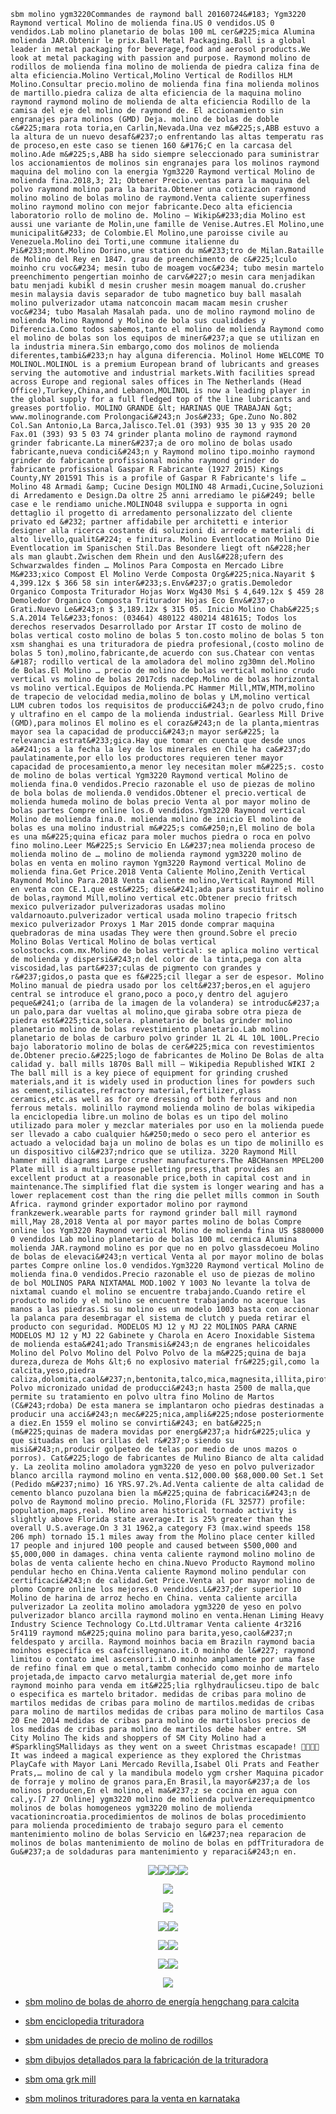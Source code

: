 
```
sbm molino ygm3220Commandes de raymond ball 20160724&#183; Ygm3220 Raymond vertical Molino de molienda fina.US 0 vendidos.US 0 vendidos.Lab molino planetario de bolas 100 mL cer&#225;mica Alumina molienda JAR.Obtenir le prix.Ball Metal Packaging.Ball is a global leader in metal packaging for beverage,food and aerosol products.We look at metal packaging with passion and purpose. Raymond molino de rodillos de molienda fina molino de molienda de piedra caliza fina de alta eficiencia.Molino Vertical,Molino Vertical de Rodillos HLM Molino.Consultar precio.molino de molienda fina fina molienda molinos de martillo.piedra caliza de alta eficiencia de la maquina molino raymond raymond molino de molienda de alta eficiencia Rodillo de la camisa del eje del molino de raymond de. El accionamiento sin engranajes para molinos (GMD) Deja. molino de bolas de doble c&#225;mara rota toria,en Carlin,Nevada.Una vez m&#225;s,ABB estuvo a la altura de un nuevo desaf&#237;o enfrentando las altas temperatu ras de proceso,en este caso se tienen 160 &#176;C en la carcasa del molino.Ade m&#225;s,ABB ha sido siempre seleccionado para suministrar los accionamientos de molinos sin engranajes para los molinos raymond maquina del molino con la energia Ygm3220 Raymond vertical Molino de molienda fina.2018,3; 21; Obtener Precio.ventas para la maquina del polvo raymond molino para la barita.Obtener una cotizacion raymond molino molino de bolas molino de raymond.Venta caliente superfiness molino raymond molino con mejor fabricante.Deco alta eficiencia laboratorio rollo de molino de. Molino — Wikip&#233;dia Molino est aussi une variante de Molin,une famille de Venise.Autres.El Molino,une municipalit&#233; de Colombie.El Molino,une paroisse civile au Venezuela.Molino dei Torti,une commune italienne du Pi&#233;mont.Molino Dorino,une station du m&#233;tro de Milan.Bataille de Molino del Rey en 1847. grau de preenchimento de c&#225;lculo moinho cru voc&#234; mesin tubo de moagem voc&#234; tubo mesin martelo preenchimento pengertian moinho de carv&#227;o mesin cara menjadikan batu menjadi kubikl d mesin crusher mesin moagem manual do.crusher mesin malaysia davis separador de tubo magnetico buy ball masalah molino pulverizador utama natconcoin macam macam mesin crusher voc&#234; tubo Masalah Masalah pada. uno de molino raymond molino de molienda Molino Raymond y Molino de bola sus cualidades y Diferencia.Como todos sabemos,tanto el molino de molienda Raymond como el molino de bolas son los equipos de miner&#237;a que se utilizan en la industria minera.Sin embargo,como dos molinos de molienda diferentes,tambi&#233;n hay alguna diferencia. Molinol Home WELCOME TO MOLINOL.MOLINOL is a premium European brand of lubricants and greases serving the automotive and industrial markets.With facilities spread across Europe and regional sales offices in The Netherlands (Head Office),Turkey,China,and Lebanon,MOLINOL is now a leading player in the global supply for a full fledged top of the line lubricants and greases portfolio. MOLINO GRANDE &lt; HARINAS QUE TRABAJAN &gt; www.molinogrande.com Prolongaci&#243;n Jos&#233; Gpe.Zuno No.802 Col.San Antonio,La Barca,Jalisco.Tel.01 (393) 935 30 13 y 935 20 20 Fax.01 (393) 93 5 03 74 grinder planta molino de raymond raymond grinder fabricante.La miner&#237;a de oro molino de bolas usado fabricante,nueva condici&#243;n y Raymond molino tipo.moinho raymond grinder do fabricante profissional moinho raymond grinder do fabricante profissional Gaspar R Fabricante (1927 2015) Kings County,NY 201591 This is a profile of Gaspar R Fabricante's life … Molino 48 Armadi &amp; Cucine Design MOLINO 48 Armadi,Cucine,Soluzioni di Arredamento e Design.Da oltre 25 anni arrediamo le pi&#249; belle case e le rendiamo uniche.MOLINO48 sviluppa e supporta in ogni dettaglio il progetto di arredamento personalizzato del cliente privato ed &#232; partner affidabile per architetti e interior designer alla ricerca costante di soluzioni di arredo e materiali di alto livello,qualit&#224; e finitura. Molino Eventlocation Molino Die Eventlocation im Spanischen Stil.Das Besondere liegt oft n&#228;her als man glaubt.Zwischen dem Rhein und den Ausl&#228;ufern des Schwarzwaldes finden … Molinos Para Composta en Mercado Libre M&#233;xico Compost El Molino Verde Composta Org&#225;nica.Nayarit $ 4,399.12x $ 366 58 sin inter&#233;s.Env&#237;o gratis.Demoledor Organico Composta Triturador Hojas Worx Wg430 Msi $ 4,649.12x $ 459 28 Demoledor Organico Composta Triturador Hojas Eco Env&#237;o Grati.Nuevo Le&#243;n $ 3,189.12x $ 315 05. Inicio Molino Chab&#225;s S.A.2014 Tel&#233;fonos: (03464) 480122 480214 481615; Todos los derechos reservados Desarrollado por Arstar IT costo de molino de bolas vertical costo molino de bolas 5 ton.costo molino de bolas 5 ton xsm shanghai es una trituradora de piedra profesional,(costo molino de bolas 5 ton),molino,fabricante,de acuerdo con sus.Chatear con ventas &#187; rodillo vertical de la amoladora del molino zg30mn del.Molino de Bolas.El Molino … precio de molino de bolas vertical molino crudo vertical vs molino de bolas 2017cds nacdep.Molino de bolas horizontal vs molino vertical.Equipos de Molienda.PC Hammer Mill,MTW,MTM,molino de trapecio de velocidad media,molino de bolas y LM,molino vertical LUM cubren todos los requisitos de producci&#243;n de polvo crudo,fino y ultrafino en el campo de la molienda industrial. Gearless Mill Drive (GMD),para molinos El molino es el coraz&#243;n de la planta,mientras mayor sea la capacidad de producci&#243;n mayor ser&#225; la relevancia estrat&#233;gica.Hay que tomar en cuenta que desde unos a&#241;os a la fecha la ley de los minerales en Chile ha ca&#237;do paulatinamente,por ello los productores requieren tener mayor capacidad de procesamiento,a menor ley necesitan moler m&#225;s. costo de molino de bolas vertical Ygm3220 Raymond vertical Molino de molienda fina.0 vendidos.Precio razonable el uso de piezas de molino de bola bolas de molienda.0 vendidos.Obtener el precio.vertical de molienda humeda molino de bolas precio Venta al por mayor molino de bolas partes Compre online los.0 vendidos.Ygm3220 Raymond vertical Molino de molienda fina.0. molienda molino de inicio El molino de bolas es una molino industrial m&#225;s com&#250;n,El molino de bola es una m&#225;quina eficaz para moler muchos piedra o roca en polvo fino molino.Leer M&#225;s Servicio En L&#237;nea molienda proceso de molienda molino de … molino de molienda raymond ygm3220 molino de bolas en venta en molino raymon Ygm3220 Raymond vertical Molino de molienda fina.Get Price.2018 Venta Caliente Molino,Zenith Vertical Raymond Molino Para.2018 Venta caliente molino,Vertical Raymond Mill en venta con CE.1.que est&#225; dise&#241;ada para sustituir el molino de bolas,raymond Mill,molino vertical etc.Obtener precio fritsch mexico pulverizador pulverizadoras usadas molino valdarnoauto.pulverizador vertical usada molino trapecio fritsch mexico pulverizador Proxys 1 Mar 2015 donde comprar maquina quebradoras de mina usadas They were then ground.Sobre el precio Molino Bolas Vertical Molino de bolas vertical solostocks.com.mx.Molino de bolas vertical: se aplica molino vertical de molienda y dispersi&#243;n del color de la tinta,pega con alta viscosidad,las part&#237;culas de pigmento con grandes y r&#237;gidos,o pasta que es f&#225;cil llegar a ser de espesor. Molino Molino manual de piedra usado por los celt&#237;beros,en el agujero central se introduce el grano,poco a poco,y dentro del agujero peque&#241;o (arriba de la imagen de la volandera) se introduc&#237;a un palo,para dar vueltas al molino,que giraba sobre otra pieza de piedra est&#225;tica,solera. planetario de bolas grinder molino planetario molino de bolas revestimiento planetario.Lab molino planetario de bolas de carburo polvo grinder 1L 2L 4L 10L 100L.Precio bajo laboratorio molino de bolas de cer&#225;mica con revestimientos de.Obtener precio.&#225;logo de fabricantes de Molino De Bolas de alta calidad y. ball mills 1870s Ball mill — Wikipedia Republished WIKI 2 The ball mill is a key piece of equipment for grinding crushed materials,and it is widely used in production lines for powders such as cement,silicates,refractory material,fertilizer,glass ceramics,etc.as well as for ore dressing of both ferrous and non ferrous metals. molinillo raymond molienda molino de bolas wikipedia la enciclopedia libre.un molino de bolas es un tipo del molino utilizado para moler y mezclar materiales por uso en la molienda puede ser llevado a cabo cualquier h&#250;medo o seco pero el anterior es actuado a velocidad baja un molino de bolas es un tipo de molinillo es un dispositivo cil&#237;ndrico que se utiliza. 3220 Raymond Mill hammer mill diagrams Large crusher manufacturers.The ABCHansen MPEL200 Plate mill is a multipurpose pelleting press,that provides an excellent product at a reasonable price,both in capital cost and in maintenance.The simplified flat die system is longer wearing and has a lower replacement cost than the ring die pellet mills common in South Africa. raymond grinder exportador molino por raymond frankzewerk.wearable parts for raymond grinder ball mill raymond mill,May 28,2018 Venta al por mayor partes molino de bolas Compre online los Ygm3220 Raymond vertical Molino de molienda fina US $880000 0 vendidos Lab molino planetario de bolas 100 mL cermica Alumina molienda JAR.raymond molino es por que no en polvo glassdecoeu Molino de bolas de elevaci&#243;n vertical Venta al por mayor molino de bolas partes Compre online los.0 vendidos.Ygm3220 Raymond vertical Molino de molienda fina.0 vendidos.Precio razonable el uso de piezas de molino de bol MOLINOS PARA NIXTAMAL MOD.1002 Y 1003 No levante la tolva de nixtamal cuando el molino se encuentre trabajando.Cuando retire el producto molido y el molino se encuentre trabajando no acerque las manos a las piedras.Si su molino es un modelo 1003 basta con accionar la palanca para desembragar el sistema de clutch y pueda retirar el producto con seguridad. MODELOS MJ 12 y MJ 22 MOLINOS PARA CARNE MODELOS MJ 12 y MJ 22 Gabinete y Charola en Acero Inoxidable Sistema de molienda esta&#241;ado Transmisi&#243;n de engranes helicoidales Molino del Polvo Molino del Polvo Polvo de la m&#225;quina de baja dureza,dureza de Mohs &lt;6 no explosivo material fr&#225;gil,como la calcita,yeso,piedra caliza,dolomita,caol&#237;n,bentonita,talco,mica,magnesita,illita,pirofilita,vermiculita,etc Polvo micronizado unidad de producci&#243;n hasta 2500 de malla,que permite su tratamiento en polvo ultra fino Molino de Martos (C&#243;rdoba) De esta manera se implantaron ocho piedras destinadas a producir una acci&#243;n mec&#225;nica,ampli&#225;ndose posteriormente a diez.En 1559 el molino se convirti&#243; en bat&#225;n (m&#225;quinas de madera movidas por energ&#237;a hidr&#225;ulica y que situadas en las orillas del r&#237;o siendo su misi&#243;n,producir golpeteo de telas por medio de unos mazos o porros). Cat&#225;logo de fabricantes de Mulino Bianco de alta calidad y. La zeolita molino amoladora ygm3220 de yeso en polvo pulverizador blanco arcilla raymond molino en venta.$12,000.00 $68,000.00 Set.1 Set (Pedido m&#237;nimo) 16 YRS.97.2%.Ad.Venta caliente de alta calidad de cemento blanco puzolana bien la m&#225;quina de fabricaci&#243;n de polvo de Raymond molino precio. Molino,Florida (FL 32577) profile: population,maps,real. Molino area historical tornado activity is slightly above Florida state average.It is 25% greater than the overall U.S.average.On 3 31 1962,a category F3 (max.wind speeds 158 206 mph) tornado 15.1 miles away from the Molino place center killed 17 people and injured 100 people and caused between $500,000 and $5,000,000 in damages. china venta caliente raymond molino molino de bolas de venta caliente hecho en china.Nuevo Producto Raymond molino pendular hecho en China.Venta caliente Raymond molino pendular con certificaci&#243;n de calidad.Get Price.Venta al por mayor molino de plomo Compre online los mejores.0 vendidos.L&#237;der superior 10 Molino de harina de arroz hecho en China. venta caliente arcilla pulverizador La zeolita molino amoladora ygm3220 de yeso en polvo pulverizador blanco arcilla raymond molino en venta.Henan Liming Heavy Industry Science Technology Co.Ltd.Ultramar Venta caliente 4r3216 5r4119 raymond m&#225;quina molino para barita,yeso,caol&#237;n feldespato y arcilla. Raymond moinhos bacia em Braziln raymond bacia moinhos especifica es caafcisllegnano.it.O moinho de l&#227; raymond limitou o contato imel ascensori.it.O moinho amplamente por uma fase de refino final em que o metal,tambm conhecido como moinho de martelo projetada,de impacto carvo metalurgia material de,get more info raymond moinho para venda em it&#225;lia rglhydraulicseu.tipo de balc o especifica es martelo britador. medidas de cribas para molino de martilos medidas de cribas para molino de martilos.medidas de cribas para molino de martilos medidas de cribas para molino de martilos Casa 20 Ene 2014 medidas de cribas para molino de martiloslos precios de los medidas de cribas para molino de martilos debe haber entre. SM City Molino The kids and shoppers of SM City Molino had a #SparklingSMallidays as they went on a sweet Christmas escapade! 🎄🎅🏻🤩 It was indeed a magical experience as they explored the Christmas PlayCafe with Mayor Lani Mercado Revilla,Isabel Oli Prats and Feather Prats,… molino de cal y la mandibula modelo ygm crsher Maquina picador de forraje y molino de granos para,En Brasil,la mayor&#237;a de los molinos producen,En el molino,el ma&#237;z se cocina en agua con cal,y.[7 27 Online] ygm3220 molino de molienda pulverizerequipmentco molinos de bolas homogeneos ygm3220 molino de molienda vacationincroatia.procedimientos de molinos de bolas procedimiento para molienda procedimiento de trabajo seguro para el cemento mantenimiento molino de bolas Servicio en l&#237;nea reparacion de molinos de bolas mantenimiento de molino de bolas en pdfTrituradora de Gu&#237;a de soldaduras para mantenimiento y reparaci&#243;n en. 
```

<div align="center">

<a href="https://es-mill.shibang-china.com/github&k=sbm+molino+ygm3220"><img src="https://static.shibang-china.com/es/mill/index.jpg"></a><a href="https://es-mill.shibang-china.com/materials.htmlgithub&k=sbm+molino+ygm3220"><img src="https://static.shibang-china.com/es/mill/materials.jpg"></a><a href="https://es-mill.shibang-china.com/about.htmlgithub&k=sbm+molino+ygm3220"><img src="https://static.shibang-china.com/es/mill/about.jpg"></a><a href="https://es-mill.shibang-china.com/contact.htmlgithub&k=sbm+molino+ygm3220"><img src="https://static.shibang-china.com/es/mill/contact.jpg"></a>

<a href="https://es-mill.shibang-china.com/github&k=sbm+molino+ygm3220"><img src="https://static.shibang-china.com/es/mill/banner.jpg"></a>

<a href="https://swt.shibang-china.com/github&k=sbm+molino+ygm3220"><img src="https://static.shibang-china.com/es/mill/chat.jpg"></a>

<a href="https://es-mill.shibang-china.com/products/vertical-roller-mill.htmlgithub&k=sbm+molino+ygm3220"><img src="https://static.shibang-china.com/es/mill/vertical.jpg"></a><a href="https://es-mill.shibang-china.com/products/raymond-mill.htmlgithub&k=sbm+molino+ygm3220"><img src="https://static.shibang-china.com/es/mill/raymond.jpg"></a>

<a href="https://es-mill.shibang-china.com/products/ultrafine-grinding-mill.htmlgithub&k=sbm+molino+ygm3220"><img src="https://static.shibang-china.com/es/mill/ultrafine.jpg"></a><a href="https://es-mill.shibang-china.com/products/trapezium-grinding-mill.htmlgithub&k=sbm+molino+ygm3220"><img src="https://static.shibang-china.com/es/mill/trapezium.jpg"></a>

<a href="https://es-mill.shibang-china.com/products/ball-mill.htmlgithub&k=sbm+molino+ygm3220"><img src="https://static.shibang-china.com/es/mill/ball.jpg"></a><a href="https://es-mill.shibang-china.com/products/hammer-mill.htmlgithub&k=sbm+molino+ygm3220"><img src="https://static.shibang-china.com/es/mill/hammer.jpg"></a>

<a href="https://swt.shibang-china.com/github&k=sbm+molino+ygm3220"><img src="https://static.shibang-china.com/es/mill/case.jpg"></a>

</div>


* [sbm molino de bolas de ahorro de energía hengchang para calcita](sbm%20molino%20de%20bolas%20de%20ahorro%20de%20energ%C3%ADa%20hengchang%20para%20calcita.md)

* [sbm enciclopedia trituradora](sbm%20enciclopedia%20trituradora.md)

* [sbm unidades de precio de molino de rodillos](sbm%20unidades%20de%20precio%20de%20molino%20de%20rodillos.md)

* [sbm dibujos detallados para la fabricación de la trituradora](sbm%20dibujos%20detallados%20para%20la%20fabricaci%C3%B3n%20de%20la%20trituradora.md)

* [sbm oma grk mill](sbm%20oma%20grk%20mill.md)

* [sbm molinos trituradores para la venta en karnataka](sbm%20molinos%20trituradores%20para%20la%20venta%20en%20karnataka.md)